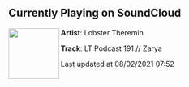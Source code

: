 ## Currently Playing on SoundCloud

[<img align="left" width="100" src="https://i1.sndcdn.com/artworks-86AdKST0Y9uEjIng-eSC1Ag-t500x500.jpg">](https://soundcloud.com/lobster-theremin/lt-podcast-191-zarya)

**Artist**: Lobster Theremin 

**Track**: LT Podcast 191 // Zarya

Last updated at 08/02/2021 07:52
